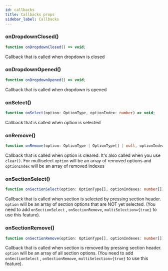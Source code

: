 ```yaml
---
id: callbacks
title: Callbacks props
sidebar_label: Callbacks
---
```


### onDropdownClosed()
```typescript jsx
function onDropdownClosed() => void;
```
Callback that is called when dropdown is closed

### onDropdownOpened()
```typescript jsx
function onDropdownOpened() => void;
```
Callback that is called when dropdown is opened

### onSelect()
```typescript jsx
function onSelect(option: OptionType, optionIndex: number) => void;
```
Callback that is called when option is selected

### onRemove()
```typescript jsx
function onRemove(option: OptionType | OptionType[] | null, optionIndex: number | number[]) => void;
```
Callback that is called when option is cleared. It's also called when you use `clear()`. For multiselect `option` will be an array of removed options and `optionIndex` will be an array of removed indexes

### onSectionSelect()
```typescript jsx
function onSectionSelect(option: OptionType[], optionIndexes: number[]) => void;
```
Callback that is called when section is selected by pressing section header. `option` will be an array of section options that are NOT yet selected. (You need to add `onSectionSelect` , `onSectionRemove`, `multiSelection={true}` to use this feature).
 
### onSectionRemove()
```typescript jsx
function onSectionRemove(option: OptionType[], optionIndexes: number[]) => void;
```
Callback that is called when section is removed by pressing section header. `option` will be an array of all section options. (You need to add `onSectionSelect` , `onSectionRemove`, `multiSelection={true}` to use this feature).